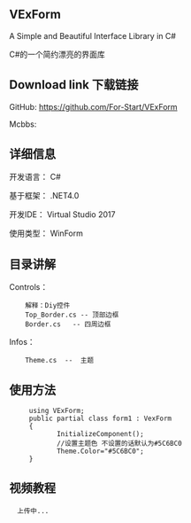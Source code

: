 VExForm
------------------------


A Simple and Beautiful Interface Library in C#

C#的一个简约漂亮的界面库



Download link 下载链接
------------------------

GitHub: https://github.com/For-Start/VExForm

Mcbbs: 

详细信息 
------------------------

开发语言： C# 

基于框架： .NET4.0

开发IDE：  Virtual Studio 2017

使用类型： WinForm




目录讲解
------------------------

Controls： 

        解释：Diy控件
        Top_Border.cs -- 顶部边框 
        Border.cs   -- 四周边框
        
Infos：

        Theme.cs  --  主题



使用方法
------------------------
         using VExForm;
         public partial class form1 : VexForm
         {
                InitializeComponent();
                //设置主题色 不设置的话默认为#5C6BC0
                Theme.Color="#5C6BC0";
         }

视频教程
------------------------
      上传中...
